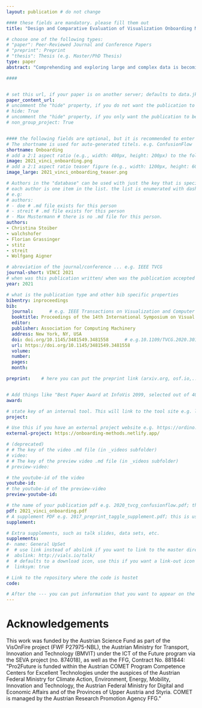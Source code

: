 ```yaml
---
layout: publication # do not change

#### these fields are mandatory. please fill them out
title: "Design and Comparative Evaluation of Visualization Onboarding Methods" # title of your publication 

# choose one of the following types:
# "paper": Peer-Reviewed Journal and Conference Papers
# "preprint": Preprint
# "thesis": Thesis (e.g. Master/PhD Thesis)
type: paper
abstract: "Comprehending and exploring large and complex data is becoming increasingly important for a diverse population of users in a wide range of application domains. Visualization has proven to be well-suited in supporting this endeavor by tapping into the power of human visual perception. However, non-experts in the field of visual analysis often have difficulties in correctly reading and interpreting information from novel visualization idioms. Visualization onboarding can support novices in learning how to use new digital technologies. Therefore, we developed an interactive step-by-step guide and applied the method to four visualization techniques—a bar chart, a horizon graph, a change matrix, and a parallel coordinates plot. Results using Amazon Mechanical Turk workers show that there is a need for onboarding, especially for more complex visualization techniques. We further investigated the perception and rating of a scrollytelling and a video tutorial for the most unfamiliar visualization—the parallel coordinates plot. A comparison between the three onboarding methods indicates that participants appreciated the easy-to-understand examples, the precise wording of the onboarding messages in a step-by-step manner, and the introduction of interaction concepts by highlighting the most relevant information over all onboarding methods. The video tutorial supported the introduction of unknown interaction techniques best." # insert the abstract of your publication between the quotes; you can use html e.g. to make links (<a></a>) or generate bold (<b></b>) etc. text 

####


# set this url, if your paper is on another server; defaults to data.jku-vds-lab.at
paper_content_url:
# uncomment the "hide" property, if you do not want the publication to be displayed on the website (usually you don't need this)
# hide: True
# uncomment the "hide" property, if you only want the publication to be displayed on your personal page (i.e. publications where you contributed, but does not have anything to do with the Vis Group e.g. Master Thesis,...)
# non_group_project: True


#### the following fields are optional, but it is recommended to enter as much information as possible
# The shortname is used for auto-generated titels. e.g. ConfusionFlow
shortname: Onboarding
# add a 2:1 aspect ratio (e.g., width: 400px, height: 200px) to the folder /assets/images/papers/ e.g. 2020_tvcg_confusionflow.png
image: 2021_vinci_onboarding.png
# add a 2:1 aspect ratio teaser figure (e.g., width: 1200px, height: 600px) to the folder /assets/images/papers/ e.g. 2020_tvcg_confusionflow_teaser.png
image_large: 2021_vinci_onboarding_teaser.png

# Authors in the "database" can be used with just the key that is specified in the corresponding .md file (usually it is the lastname in lower case e.g. doe). Authors that do not have an individual page here should be stated with their full name (e.g. John Doe)
# each author is one item in the list. the list is enumerated with dashes ("-")
# e.g:
# authors:
# - doe # .md file exists for this person
# - streit # .md file exists for this person
# - Max Mustermann # there is no .md file for this person.
authors:
- Christina Stoiber
- walchshofer
- Florian Grassinger
- stitz
- streit
- Wolfgang Aigner

# abreviation of the journal/conference ... e.g. IEEE TVCG
journal-short: VINCI 2021
# when was this publication written/ when was the publication accepted (e.g. 2020)
year: 2021

# what is the publication type and other bib specific properties
bibentry: inproceedings
bib:
  journal: 		# e.g. IEEE Transactions on Visualization and Computer Graphics (to appear)
  booktitle: Proceedings of the 14th International Symposium on Visual Information Communication and Interaction (VINCI ’21)
  editor: 
  publisher: Association for Computing Machinery
  address: New York, NY, USA
  doi: doi.org/10.1145/3481549.3481558		# e.g.10.1109/TVCG.2020.3012063
  url: https://doi.org/10.1145/3481549.3481558
  volume: 
  number: 
  pages: 
  month: 

preprint:	 # here you can put the preprint link (arxiv.org, osf.io,...) e.g. https://arxiv.org/abs/1910.00969


# Add things like "Best Paper Award at InfoVis 2099, selected out of 4000 submissions"
award:

# state key of an internal tool. This will link to the tool site e.g. lineup (usually not needed)
project: 

# Use this if you have an external project website e.g. https://ordino.caleydoapp.org/
external-project: https://onboarding-methods.netlify.app/

# (deprecated)
# # The key of the video .md file (in _videos subfolder)
# video: 
# # The key of the preview video .md file (in _videos subfolder)
# preview-video:

# the youtube-id of the video
youtube-id: 
# the youtube-id of the preview-video
preview-youtube-id: 

# the name of your publication pdf e.g. 2020_tvcg_confusionflow.pdf; this is usually uploaded to the caleydo aws server
pdf: 2021_vinci_onboarding.pdf
# A supplement PDF e.g. 2017_preprint_taggle_supplement.pdf; this is usually uploaded to the caleydo aws server
supplement: 

# Extra supplements, such as talk slides, data sets, etc.
supplements:
#- name: General UpSet
#  # use link instead of abslink if you want to link to the master directory
#  abslink: http://vials.io/talk/
#  # defaults to a download icon, use this if you want a link-out icon
#  linksym: true

# Link to the repository where the code is hostet
code: 

# After the --- you can put information that you want to appear on the website using markdown formatting or HTML. A good example are acknowledgements, extra references, an erratum, etc.
---
```


# Acknowledgements

This work was funded by the Austrian Science Fund as part of the VisOnFire project (FWF P27975-NBL), the Austrian Ministry for Transport, Innovation and Technology (BMVIT) under the ICT of the Future program via the SEVA project (no. 874018), as well as the FFG, Contract No. 881844: "Pro2Future is funded within the Austrian COMET Program Competence Centers for Excellent Technologies under the auspices of the Austrian Federal Ministry for Climate Action, Environment, Energy, Mobility, Innovation and Technology, the Austrian Federal Ministry for Digital and Economic Affairs and of the Provinces of Upper Austria and Styria. COMET is managed by the Austrian Research Promotion Agency FFG."